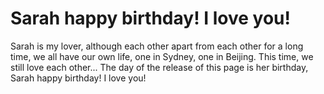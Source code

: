 # Sarah happy birthday! I love you!
Sarah is my lover, although each other apart from each other for a long time, we all have our own life, one in Sydney, one in Beijing. This time, we still love each other... The day of the release of this page is her birthday, Sarah happy birthday! I love you!

